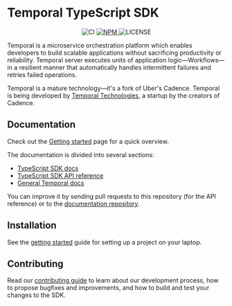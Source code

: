 # Temporal TypeScript SDK

<p align="center">
  <img src="https://img.shields.io/github/workflow/status/temporalio/sdk-typescript/Continuous%20Integration?style=for-the-badge" alt="CI" />
  <a href="https://www.npmjs.com/package/temporalio">
    <img src="https://img.shields.io/npm/v/temporalio.svg?style=for-the-badge" alt="NPM" />
  </a>
  <img src="https://img.shields.io/npm/l/temporalio?style=for-the-badge" alt="LICENSE" />
</div>

Temporal is a microservice orchestration platform which enables developers to build scalable applications without sacrificing productivity or reliability. Temporal server executes units of application logic—Workflows—in a resilient manner that automatically handles intermittent failures and retries failed operations.

Temporal is a mature technology—it's a fork of Uber's Cadence. Temporal is being developed by [Temporal Technologies](https://temporal.io), a startup by the creators of Cadence.

## Documentation

Check out the [Getting started](https://docs.temporal.io/typescript/introduction/#getting-started) page for a quick overview.

The documentation is divided into several sections:

- [TypeScript SDK docs](https://docs.temporal.io/typescript/introduction)
- [TypeScript SDK API reference](https://typescript.temporal.io/)
- [General Temporal docs](https://docs.temporal.io)

You can improve it by sending pull requests to this repository (for the API reference) or to the [documentation repository](https://github.com/temporalio/documentation).

## Installation

See the [getting started](https://docs.temporal.io/typescript/introduction/#getting-started) guide for setting up a project on your laptop.

## Contributing

Read our [contributing guide](https://github.com/temporalio/sdk-typescript/blob/main/CONTRIBUTING.md) to learn about our development process, how to propose bugfixes and improvements, and how to build and test your changes to the SDK.
